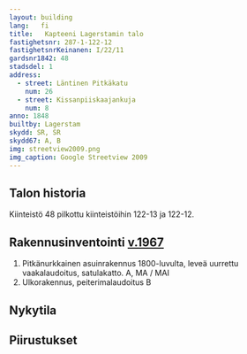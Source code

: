 ```yaml
---
layout: building
lang:   fi
title:   Kapteeni Lagerstamin talo
fastighetsnr: 287-1-122-12
fastighetsnrKeinanen: I/22/11
gardsnr1842: 48
stadsdel: 1
address:
  - street: Läntinen Pitkäkatu
    num: 26
  - street: Kissanpiiskaajankuja
    num: 8
anno: 1848
builtby: Lagerstam
skydd: SR, SR
skydd67: A, B
img: streetview2009.png
img_caption: Google Streetview 2009
---
```


## Talon historia
Kiinteistö 48 pilkottu kiinteistöihin 122-13 ja 122-12.


## Rakennusinventointi <a href="/sources/keinanen_karki.pdf">v.1967</a>
1. Pitkänurkkainen asuinrakennus 1800-luvulta, leveä uurrettu vaakalaudoitus, satulakatto. A, MA / MAI
2. Ulkorakennus, peiterimalaudoitus B


## Nykytila

## Piirustukset
